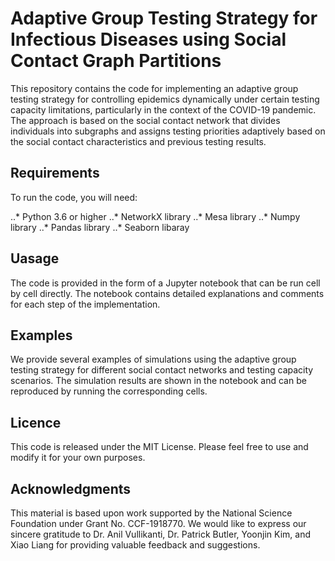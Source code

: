 # Adaptive Group Testing Strategy for Infectious Diseases using Social Contact Graph Partitions

This repository contains the code for implementing an adaptive group testing strategy for controlling epidemics dynamically under certain testing capacity limitations, particularly in the context of the COVID-19 pandemic. The approach is based on the social contact network that divides individuals into subgraphs and assigns testing priorities adaptively based on the social contact characteristics and previous testing results.

## Requirements

To run the code, you will need:

..* Python 3.6 or higher
..* NetworkX library
..* Mesa library
..* Numpy library
..* Pandas library
..* Seaborn libaray

## Uasage

The code is provided in the form of a Jupyter notebook that can be run cell by cell directly. The notebook contains detailed explanations and comments for each step of the implementation.

## Examples

We provide several examples of simulations using the adaptive group testing strategy for different social contact networks and testing capacity scenarios. The simulation results are shown in the notebook and can be reproduced by running the corresponding cells.

## Licence

This code is released under the MIT License. Please feel free to use and modify it for your own purposes.

## Acknowledgments

This material is based upon work supported by the National Science Foundation under Grant No. CCF-1918770. 
We would like to express our sincere gratitude to Dr. Anil Vullikanti, Dr. Patrick Butler, Yoonjin Kim, and Xiao Liang for providing valuable feedback and suggestions.
